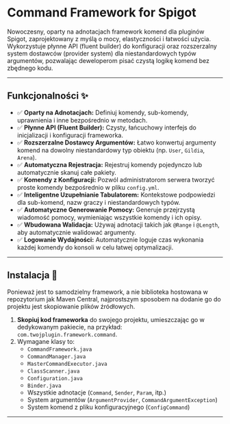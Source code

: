 # Command Framework for Spigot

Nowoczesny, oparty na adnotacjach framework komend dla pluginów Spigot, zaprojektowany z myślą o mocy, elastyczności i łatwości użycia. Wykorzystuje płynne API (fluent builder) do konfiguracji oraz rozszerzalny system dostawców (provider system) dla niestandardowych typów argumentów, pozwalając deweloperom pisać czystą logikę komend bez zbędnego kodu.

---
## Funkcjonalności ✨

- ✅ **Oparty na Adnotacjach:** Definiuj komendy, sub-komendy, uprawnienia i inne bezpośrednio w metodach.
- ✅ **Płynne API (Fluent Builder):** Czysty, łańcuchowy interfejs do inicjalizacji i konfiguracji frameworka.
- ✅ **Rozszerzalne Dostawcy Argumentów:** Łatwo konwertuj argumenty komend na dowolny niestandardowy typ obiektu (np. `User`, `Gildia`, `Arena`).
- ✅ **Automatyczna Rejestracja:** Rejestruj komendy pojedynczo lub automatycznie skanuj całe pakiety.
- ✅ **Komendy z Konfiguracji:** Pozwól administratorom serwera tworzyć proste komendy bezpośrednio w pliku `config.yml`.
- ✅ **Inteligentne Uzupełnianie Tabulatorem:** Kontekstowe podpowiedzi dla sub-komend, nazw graczy i niestandardowych typów.
- ✅ **Automatyczne Generowanie Pomocy:** Generuje przejrzystą wiadomość pomocy, wymieniając wszystkie komendy i ich opisy.
- ✅ **Wbudowana Walidacja:** Używaj adnotacji takich jak `@Range` i `@Length`, aby automatycznie walidować argumenty.
- ✅ **Logowanie Wydajności:** Automatycznie loguje czas wykonania każdej komendy do konsoli w celu łatwej optymalizacji.

---
## Instalacja 🚀

Ponieważ jest to samodzielny framework, a nie biblioteka hostowana w repozytorium jak Maven Central, najprostszym sposobem na dodanie go do projektu jest skopiowanie plików źródłowych.

1.  **Skopiuj kod frameworka** do swojego projektu, umieszczając go w dedykowanym pakiecie, na przykład: `com.twojplugin.framework.command`.
2.  Wymagane klasy to:
    * `CommandFramework.java`
    * `CommandManager.java`
    * `MasterCommandExecutor.java`
    * `ClassScanner.java`
    * `Configuration.java`
    * `Binder.java`
    * Wszystkie adnotacje (`Command`, `Sender`, `Param`, itp.)
    * System argumentów (`ArgumentProvider`, `CommandArgumentException`)
    * System komend z pliku konfiguracyjnego (`ConfigCommand`)

---
